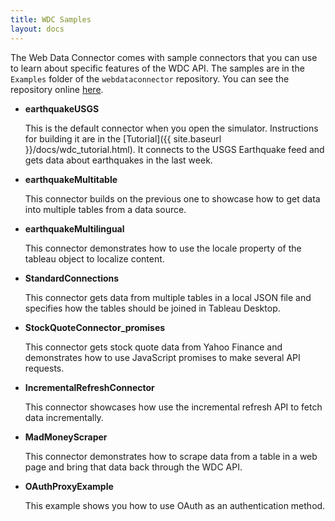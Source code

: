 ```yaml
---
title: WDC Samples
layout: docs
---
```


The Web Data Connector comes with sample connectors that you can use to learn about specific features of the WDC API.
The samples are in the `Examples` folder of the `webdataconnector` repository. You can see the repository
online [here](https://github.com/tableau/webdataconnector/tree/master).

-   **earthquakeUSGS**

    This is the default connector when you open the simulator. Instructions for building it are in the [Tutorial]({{ site.baseurl }}/docs/wdc_tutorial.html). It connects to the USGS Earthquake feed and gets data about earthquakes in the last week.

-   **earthquakeMultitable**

    This connector builds on the previous one to showcase how to get data into multiple tables from a data source.

-   **earthquakeMultilingual**

    This connector demonstrates how to use the locale property of the tableau object to localize content.

-   **StandardConnections**

    This connector gets data from multiple tables in a local JSON file and specifies how the tables should be joined in Tableau Desktop.

-   **StockQuoteConnector_promises**

    This connector gets stock quote data from Yahoo Finance and demonstrates how to use JavaScript
    promises to make several API requests.

-   **IncrementalRefreshConnector**

    This connector showcases how use the incremental refresh API to fetch data incrementally.

-   **MadMoneyScraper**

    This connector demonstrates how to scrape data from a table in a web page and bring that data back through
    the WDC API.

-   **OAuthProxyExample**

    This example shows you how to use OAuth as an authentication method.

